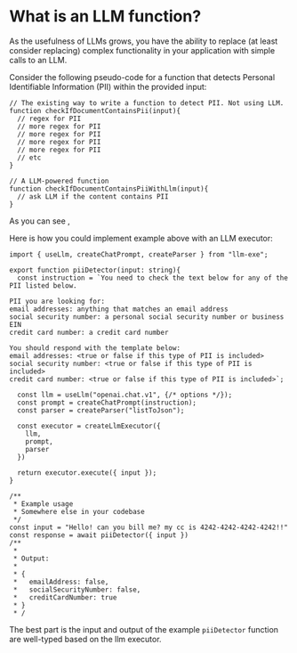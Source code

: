 
# What is an LLM function?
As the usefulness of LLMs grows, you have the ability to replace (at least consider replacing) complex functionality in your application with simple calls to an LLM.

Consider the following pseudo-code for a function that detects Personal Identifiable Information (PII) within the provided input:
```javascript:no-line-numbers
// The existing way to write a function to detect PII. Not using LLM.
function checkIfDocumentContainsPii(input){
  // regex for PII
  // more regex for PII
  // more regex for PII
  // more regex for PII
  // more regex for PII
  // etc
}

// A LLM-powered function
function checkIfDocumentContainsPiiWithLlm(input){
  // ask LLM if the content contains PII
}
```



As you can see , 

Here is how you could implement example above with an LLM executor:
```typescript:no-line-numbers
import { useLlm, createChatPrompt, createParser } from "llm-exe";

export function piiDetector(input: string){
  const instruction = `You need to check the text below for any of the PII listed below.
  
PII you are looking for:
email addresses: anything that matches an email address
social security number: a personal social security number or business EIN
credit card number: a credit card number

You should respond with the template below:
email addresses: <true or false if this type of PII is included>
social security number: <true or false if this type of PII is included>
credit card number: <true or false if this type of PII is included>`;

  const llm = useLlm("openai.chat.v1", {/* options */});
  const prompt = createChatPrompt(instruction);
  const parser = createParser("listToJson");

  const executor = createLlmExecutor({
    llm,
    prompt,
    parser
  })

  return executor.execute({ input });
}
```
```typescript:no-line-numbers
/**
 * Example usage
 * Somewhere else in your codebase
 */
const input = "Hello! can you bill me? my cc is 4242-4242-4242-4242!!"
const response = await piiDetector({ input })
/**
 * 
 * Output:
 * 
 * {
 *   emailAddress: false,
 *   socialSecurityNumber: false,
 *   creditCardNumber: true
 * }
 * /
```
The best part is the input and output of the example `piiDetector` function are well-typed based on the llm executor.
